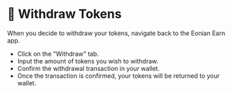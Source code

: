 # 🍰 Withdraw Tokens

When you decide to withdraw your tokens, navigate back to the Eonian Earn app.

* Click on the "Withdraw" tab.
* Input the amount of tokens you wish to withdraw.
* Confirm the withdrawal transaction in your wallet.
* Once the transaction is confirmed, your tokens will be returned to your wallet.
